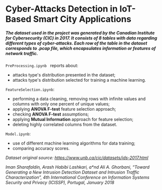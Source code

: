 # Cyber-Attacks Detection in IoT-Based Smart City Applications

##### The dataset used in the project was generated by the Canadian Institute for Cybersecurity (CIC) in 2017. It consists of 8 tables with data regarding different types of cyber-attacks. Each row of the table in the dataset corresponds to .pcap file, which encapsulates information or features of network traffic.

`PreProcessing.ipynb ` reports about:
- attacks type's distribution presented in the dataset;
- attacks type's distribution selected for training a machine learning.

`FeatureSelection.ipynb`:
- performing a data cleaning, removing rows with infinite values and columns with only one percent of unique values;
- applying **ANOVA F-test** feature selection approach;
- checking **ANOVA F-test** assumptions; 
- applying **Mutual Information** approach for feature selection;
- deleting highly correlated columns from the dataset.

`Model.ipynb`:
- use of different machine learning algorithms for data training;
- comparing accuracy scores.  
 



_Dataset original source: https://www.unb.ca/cic/datasets/ids-2017.html_

_Iman Sharafaldin, Arash Habibi Lashkari, a*nd Ali A. Ghorbani, “Toward Generating a New Intrusion Detection Dataset and Intrusion Traffic Characterization”, 4th International Conference on Information Systems Security and Privacy (ICISSP), Portugal, January 2018_